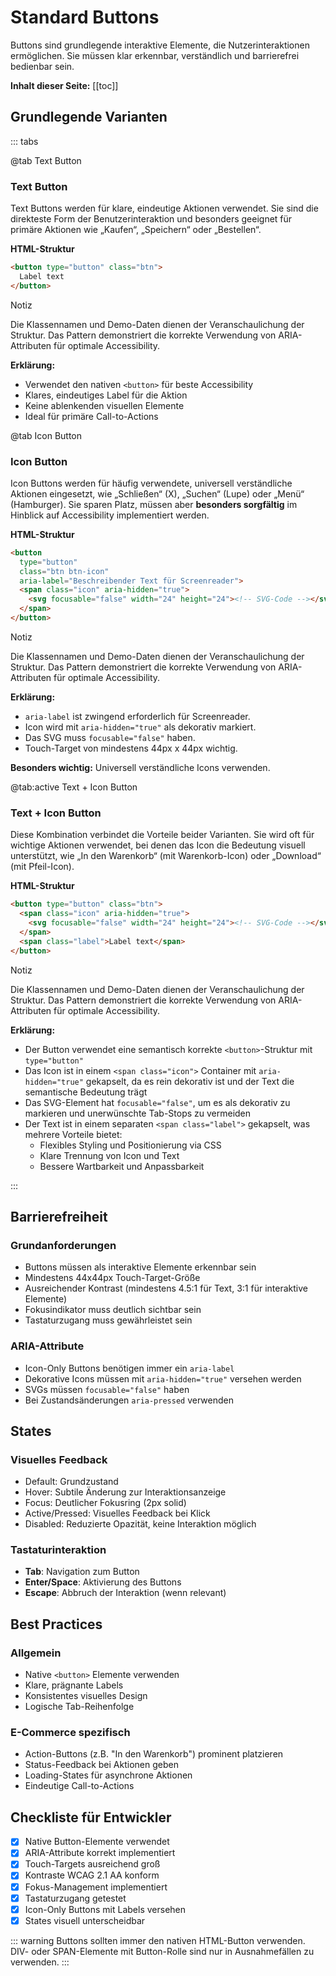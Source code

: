 # Standard Buttons

Buttons sind grundlegende interaktive Elemente, die Nutzerinteraktionen ermöglichen. Sie müssen klar erkennbar, verständlich und barrierefrei bedienbar sein.

**Inhalt dieser Seite:**
[[toc]]

## Grundlegende Varianten

::: tabs

@tab Text Button

### Text Button

Text Buttons werden für klare, eindeutige Aktionen verwendet. Sie sind die direkteste Form der Benutzerinteraktion und besonders geeignet für primäre Aktionen wie „Kaufen“, „Speichern“ oder „Bestellen“.

**HTML-Struktur**

```html
<button type="button" class="btn">
  Label text
</button>
```

<div class="hint-container note">
  <p class="hint-container-title">Notiz</p>
  <p>Die Klassennamen und Demo-Daten dienen der Veranschaulichung der Struktur. Das Pattern demonstriert die korrekte Verwendung von ARIA-Attributen für optimale Accessibility.</p>
</div>

**Erklärung:**
- Verwendet den nativen `<button>` für beste Accessibility
- Klares, eindeutiges Label für die Aktion
- Keine ablenkenden visuellen Elemente
- Ideal für primäre Call-to-Actions

@tab Icon Button

### Icon Button

Icon Buttons werden für häufig verwendete, universell verständliche Aktionen eingesetzt, wie „Schließen“ (X), „Suchen“ (Lupe) oder „Menü“ (Hamburger). Sie sparen Platz, müssen aber **besonders sorgfältig** im Hinblick auf Accessibility implementiert werden.


**HTML-Struktur**

```html
<button 
  type="button" 
  class="btn btn-icon" 
  aria-label="Beschreibender Text für Screenreader">
  <span class="icon" aria-hidden="true">
    <svg focusable="false" width="24" height="24"><!-- SVG-Code --></svg>
  </span>
</button>
```

<div class="hint-container note">
  <p class="hint-container-title">Notiz</p>
  <p>Die Klassennamen und Demo-Daten dienen der Veranschaulichung der Struktur. Das Pattern demonstriert die korrekte Verwendung von ARIA-Attributen für optimale Accessibility.</p>
</div>

**Erklärung:**
- `aria-label` ist zwingend erforderlich für Screenreader.
- Icon wird mit `aria-hidden="true"` als dekorativ markiert.
- Das SVG muss `focusable="false"` haben.
- Touch-Target von mindestens 44px x 44px wichtig.

**Besonders wichtig:** Universell verständliche Icons verwenden.

@tab:active Text + Icon Button

### Text + Icon Button

Diese Kombination verbindet die Vorteile beider Varianten. Sie wird oft für wichtige Aktionen verwendet, bei denen das Icon die Bedeutung visuell unterstützt, wie „In den Warenkorb“ (mit Warenkorb-Icon) oder „Download“ (mit Pfeil-Icon).

**HTML-Struktur**

```html
<button type="button" class="btn">
  <span class="icon" aria-hidden="true">
    <svg focusable="false" width="24" height="24"><!-- SVG-Code --></svg>
  </span>
  <span class="label">Label text</span>
</button>
```

<div class="hint-container note">
  <p class="hint-container-title">Notiz</p>
  <p>Die Klassennamen und Demo-Daten dienen der Veranschaulichung der Struktur. Das Pattern demonstriert die korrekte Verwendung von ARIA-Attributen für optimale Accessibility.</p>
</div>

**Erklärung:**
- Der Button verwendet eine semantisch korrekte `<button>`-Struktur mit `type="button"`
- Das Icon ist in einem `<span class="icon">` Container mit `aria-hidden="true"` gekapselt, da es rein dekorativ ist und der Text die semantische Bedeutung trägt
- Das SVG-Element hat `focusable="false"`, um es als dekorativ zu markieren und unerwünschte Tab-Stops zu vermeiden
- Der Text ist in einem separaten `<span class="label">` gekapselt, was mehrere Vorteile bietet:
  - Flexibles Styling und Positionierung via CSS
  - Klare Trennung von Icon und Text
  - Bessere Wartbarkeit und Anpassbarkeit

:::

## Barrierefreiheit

### Grundanforderungen
- Buttons müssen als interaktive Elemente erkennbar sein
- Mindestens 44x44px Touch-Target-Größe
- Ausreichender Kontrast (mindestens 4.5:1 für Text, 3:1 für interaktive Elemente)
- Fokusindikator muss deutlich sichtbar sein
- Tastaturzugang muss gewährleistet sein

### ARIA-Attribute
- Icon-Only Buttons benötigen immer ein `aria-label`
- Dekorative Icons müssen mit `aria-hidden="true"` versehen werden
- SVGs müssen `focusable="false"` haben
- Bei Zustandsänderungen `aria-pressed` verwenden

## States

### Visuelles Feedback
- Default: Grundzustand
- Hover: Subtile Änderung zur Interaktionsanzeige
- Focus: Deutlicher Fokusring (2px solid)
- Active/Pressed: Visuelles Feedback bei Klick
- Disabled: Reduzierte Opazität, keine Interaktion möglich

### Tastaturinteraktion
- **Tab**: Navigation zum Button
- **Enter/Space**: Aktivierung des Buttons
- **Escape**: Abbruch der Interaktion (wenn relevant)

## Best Practices

### Allgemein
- Native `<button>` Elemente verwenden
- Klare, prägnante Labels
- Konsistentes visuelles Design
- Logische Tab-Reihenfolge

### E-Commerce spezifisch
- Action-Buttons (z.B. "In den Warenkorb") prominent platzieren
- Status-Feedback bei Aktionen geben
- Loading-States für asynchrone Aktionen
- Eindeutige Call-to-Actions

## Checkliste für Entwickler
- [x] Native Button-Elemente verwendet
- [x] ARIA-Attribute korrekt implementiert
- [x] Touch-Targets ausreichend groß
- [x] Kontraste WCAG 2.1 AA konform
- [x] Fokus-Management implementiert
- [x] Tastaturzugang getestet
- [x] Icon-Only Buttons mit Labels versehen
- [x] States visuell unterscheidbar

::: warning
Buttons sollten immer den nativen HTML-Button verwenden. DIV- oder SPAN-Elemente mit Button-Rolle sind nur in Ausnahmefällen zu verwenden.
:::